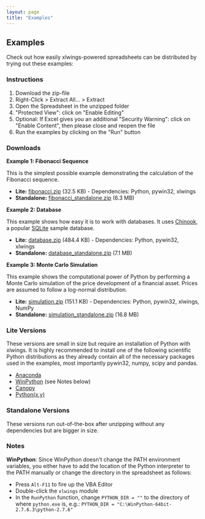 ```yaml
---
layout: page
title: "Examples"
---
```


## Examples

Check out how easily xlwings-powered spreadsheets can be distributed by trying out these examples:

### Instructions

1. Download the zip-file
2. Right-Click > Extract All... > Extract
3. Open the Spreadsheet in the unzipped folder
4. "Protected View": click on "Enable Editing"
5. Optional: If Excel gives you an additional "Security Warning": click on "Enable Content", then
   please close and reopen the file
6. Run the examples by clicking on the "Run" button


### Downloads

**Example 1: Fibonacci Sequence**

This is the simplest possible example demonstrating the calculation of the Fibonacci sequence.

* **Lite:** [fibonacci.zip][] (32.5 KB) - Dependencies: Python, pywin32, xlwings
* **Standalone:** [fibonacci_standalone.zip][] (6.3 MB)

[fibonacci.zip]: https://bitbucket.org/zoomeranalytics/xlwings_examples/downloads/fibonacci.zip
[fibonacci_standalone.zip]: https://bitbucket.org/zoomeranalytics/xlwings_examples/downloads/fibonacci_standalone.zip


**Example 2: Database**

This example shows how easy it is to work with databases. It uses [Chinook][], a popular [SQLite][] sample
database.

* **Lite:** [database.zip][] (484.4 KB) - Dependencies: Python, pywin32, xlwings
* **Standalone:** [database_standalone.zip][] (7.1 MB)

[Chinook]: http://chinookdatabase.codeplex.com/
[SQLite]: http://sqlite.org/
[database.zip]: https://bitbucket.org/zoomeranalytics/xlwings_examples/downloads/database.zip
[database_standalone.zip]: https://bitbucket.org/zoomeranalytics/xlwings_examples/downloads/database_standalone.zip

**Example 3: Monte Carlo Simulation**

This example shows the computational power of Python by performing a Monte Carlo simulation of the price development of
a financial asset. Prices are assumed to follow a log-normal distribution.

* **Lite:** [simulation.zip][] (151.1 KB) - Dependencies: Python, pywin32, xlwings, NumPy
* **Standalone:** [simulation_standalone.zip][] (16.8 MB)



[simulation.zip]: https://bitbucket.org/zoomeranalytics/xlwings_examples/downloads/simulation.zip
[simulation_standalone.zip]: https://bitbucket.org/zoomeranalytics/xlwings_examples/downloads/simulation_standalone.zip


### Lite Versions

These versions are small in size but require an installation of Python with xlwings. It is highly recommended to install
one of the following scientific Python distributions as they already contain all of the necessary packages used in the
examples, most importantly pywin32, numpy, scipy and pandas.

* [Anaconda](https://store.continuum.io/cshop/anaconda/)
* [WinPython](http://winpython.sourceforge.net/) (see Notes below)
* [Canopy](https://www.enthought.com/products/canopy/)
* [Python(x,y)](https://code.google.com/p/pythonxy/)


### Standalone Versions

These versions run out-of-the-box after unzipping without any dependencies but are bigger in size.


### Notes

**WinPython**: Since WinPython doesn't change the PATH environment variables, you either have to add the location
  of the Python interpreter to the PATH manually or change the directory in the spreadsheet as follows:

* Press `Alt-F11` to fire up the VBA Editor
* Double-click the `xlwings` module
* In the `RunPython` function, change `PYTHON_DIR = ""` to the directory of where `python.exe` is, e.g.:
`PYTHON_DIR = "C:\WinPython-64bit-2.7.6.3\python-2.7.6"`
